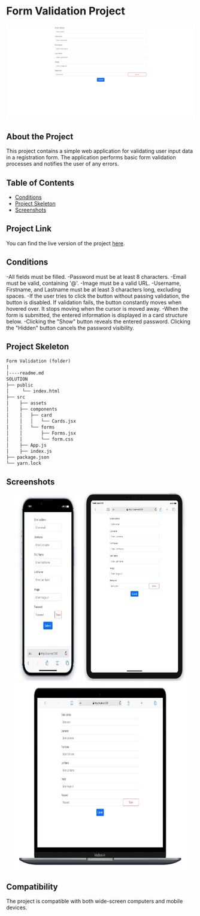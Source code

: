 # Form Validation Project

<div align="center">
  <img src="./src/assets/form.gif" />
</div>

## About the Project

This project contains a simple web application for validating user input data in a registration form. The application performs basic form validation processes and notifies the user of any errors.

## Table of Contents

- [Conditions](#conditions)
- [Project Skeleton](#project-skeleton)
- [Screenshots](#screenshots)

## Project Link

You can find the live version of the project [here](https://form-validasyon.vercel.app/).

## Conditions

-All fields must be filled.
-Password must be at least 8 characters.
-Email must be valid, containing '@'.
-Image must be a valid URL.
-Username, Firstname, and Lastname must be at least 3 characters long, excluding spaces.
-If the user tries to click the button without passing validation, the button is disabled. If validation fails, the button constantly moves when hovered over. It stops moving when the cursor is moved away.
-When the form is submitted, the entered information is displayed in a card structure below.
-Clicking the "Show" button reveals the entered password. Clicking the "Hidden" button cancels the password visibility.

## Project Skeleton

```
Form Validation (folder)
|
|----readme.md         
SOLUTION
├── public
│     └── index.html
├── src
│    ├── assets
│    ├── components
│    │   ├── card
│    │   │   └── Cards.jsx
│    │   └── forms
│    │       ├── Forms.jsx
│    │       └── form.css
│    ├── App.js
│    ├── index.js
├── package.json
└── yarn.lock

```

## Screenshots

<div align="center">
  <img src="./src/assets/Screenshot_1.jpg"  width="35%" height="500" />
  <img src="./src/assets/Screenshot_2.jpg"  width="55%" height="500" />
  <img src="./src/assets/Screenshot_3.jpg"  width="90.5%" height="500" />
</div>

## Compatibility

The project is compatible with both wide-screen computers and mobile devices.
